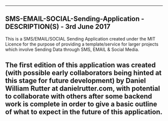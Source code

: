 ------------------------------------------------------------------------------------
SMS-EMAIL-SOCIAL-Sending-Application - DESCRIPTION(S) - 3rd June 2017
------------------------------------------------------------------------------------
This is a SMS/EMAIL/SOCIAL Sending Application created under the MIT Licence for the purpose of providing a template/service for larger projects which involve Sending Data through SMS, EMAIL & Social Media.

The first edition of this application was created (with possible early collaborators being hinted at this stage for future development) by Daniel William Rutter at danielrutter.com, with potential to collaborate with others after some backend work is complete in order to give a basic outline of what to expect in the future of this application.
------------------------------------------------------------------------------------

